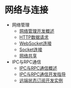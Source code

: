 # 网络与连接

- 网络管理
  - [网络管理开发概述](net-mgmt-overview.md)
  - [HTTP数据请求](http-request.md)
  - [WebSocket连接](websocket-connection.md)
  - [Socket连接](socket-connection.md)
  - [网络共享](net-sharing.md)
- IPC与RPC通信
  - [IPC与RPC通信概述](ipc-rpc-overview.md)
  - [IPC与RPC通信开发指导](ipc-rpc-development-guideline.md)
  - [远端状态订阅开发实例](subscribe-remote-state.md)
